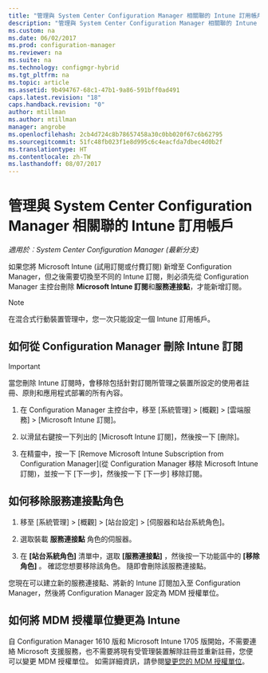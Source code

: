 ```yaml
---
title: "管理與 System Center Configuration Manager 相關聯的 Intune 訂用帳戶 | Microsoft Docs"
description: "管理與 System Center Configuration Manager 相關聯的 Intune 訂用帳戶。"
ms.custom: na
ms.date: 06/02/2017
ms.prod: configuration-manager
ms.reviewer: na
ms.suite: na
ms.technology: configmgr-hybrid
ms.tgt_pltfrm: na
ms.topic: article
ms.assetid: 9b494767-68c1-47b1-9a86-591bff0ad491
caps.latest.revision: "18"
caps.handback.revision: "0"
author: mtillman
ms.author: mtillman
manager: angrobe
ms.openlocfilehash: 2cb4d724c8b78657458a30c0bb020f67c6b62795
ms.sourcegitcommit: 51fc48fb023f1e8d995c6c4eacfda7dbec4d0b2f
ms.translationtype: HT
ms.contentlocale: zh-TW
ms.lasthandoff: 08/07/2017
---
```

# <a name="manage-an-intune-subscription-associated-with-system-center-configuration-manager"></a>管理與 System Center Configuration Manager 相關聯的 Intune 訂用帳戶

*適用於︰System Center Configuration Manager (最新分支)*

如果您將 Microsoft Intune (試用訂閱或付費訂閱) 新增至 Configuration Manager，但之後需要切換至不同的 Intune 訂閱，則必須先從 Configuration Manager 主控台刪除 **Microsoft Intune 訂閱**和**服務連接點**，才能新增訂閱。

> [!NOTE]
> 在混合式行動裝置管理中，您一次只能設定一個 Intune 訂用帳戶。

## <a name="how-to-delete-an-intune-subscription-from-configuration-manager"></a>如何從 Configuration Manager 刪除 Intune 訂閱

> [!IMPORTANT]
>  當您刪除 Intune 訂閱時，會移除包括針對訂閱所管理之裝置所設定的使用者註冊、原則和應用程式部署的所有內容。

1.  在 Configuration Manager 主控台中，移至 [系統管理] > [概觀] > [雲端服務] > [Microsoft Intune 訂閱]。

2.  以滑鼠右鍵按一下列出的 [Microsoft Intune 訂閱]，然後按一下 [刪除]。

3.   在精靈中，按一下 [Remove Microsoft Intune Subscription from Configuration Manager]\(從 Configuration Manager 移除 Microsoft Intune 訂閱)，並按一下 [下一步]，然後按一下 [下一步] 移除訂閱。


## <a name="how-to-remove-the-service-connection-point-role"></a>如何移除服務連接點角色

1.  移至 [系統管理] > [概觀] > [站台設定] > [伺服器和站台系統角色]。

2.  選取裝載 **服務連接點** 角色的伺服器。

3.  在 **[站台系統角色]** 清單中，選取 **[服務連接點]** ，然後按一下功能區中的 **[移除角色]** 。 確認您想要移除該角色。 隨即會刪除該服務連接點。

您現在可以建立新的服務連接點、將新的 Intune 訂閱加入至 Configuration Manager，然後將 Configuration Manager 設定為 MDM 授權單位。

## <a name="how-to-change-mdm-authority-to-intune"></a>如何將 MDM 授權單位變更為 Intune
自 Configuration Manager 1610 版和 Microsoft Intune 1705 版開始，不需要連絡 Microsoft 支援服務，也不需要將現有受管理裝置解除註冊並重新註冊，您便可以變更 MDM 授權單位。 如需詳細資訊，請參閱[變更您的 MDM 授權單位](/sccm/mdm/deploy-use/change-mdm-authority)。
